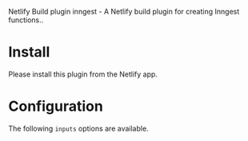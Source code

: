 Netlify Build plugin inngest - A Netlify build plugin for creating Inngest functions..

# Install

Please install this plugin from the Netlify app.

# Configuration

The following `inputs` options are available.
